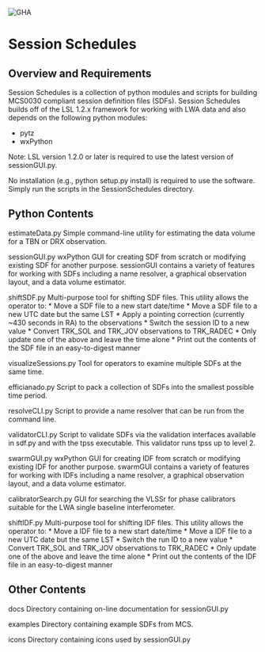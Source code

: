 ![GHA](https://github.com/lwa-project/session_schedules/actions/workflows/main.yml/badge.svg)

Session Schedules
=================

Overview and Requirements
-------------------------
Session Schedules is a collection of python modules and scripts for 
building MCS0030 compliant session definition files (SDFs).  Session 
Schedules builds off of the LSL 1.2.x framework for working with LWA
data and also depends on the following python modules:
  * pytz
  * wxPython

Note:  LSL version 1.2.0 or later is required to use the latest version 
       of sessionGUI.py.

No installation (e.g., python setup.py install) is required to use the
software.  Simply run the scripts in the SessionSchedules directory.

Python Contents
---------------
estimateData.py
  Simple command-line utility for estimating the data volume for a TBN or 
  DRX observation.

sessionGUI.py
  wxPython GUI for creating SDF from scratch or modifying existing SDF for
  another purpose.  sessionGUI contains a variety of features for working 
  with SDFs including a name resolver, a graphical observation layout, and 
  a data volume estimator.

shiftSDF.py
  Multi-purpose tool for shifting SDF files.  This utility allows the operator
  to:
    * Move a SDF file to a new start date/time
    * Move a SDF file to a new UTC date but the same LST
    * Apply a pointing correction (currently ~430 seconds in RA) to
      the observations
    * Switch the session ID to a new value
    * Convert TRK_SOL and TRK_JOV observations to TRK_RADEC
    * Only update one of the above and leave the time alone
    * Print out the contents of the SDF file in an easy-to-digest manner

visualizeSessions.py
  Tool for operators to examine multiple SDFs at the same time.

efficianado.py
  Script to pack a collection of SDFs into the smallest possible time period.

resolveCLI.py
  Script to provide a name resolver that can be run from the command line.

validatorCLI.py
  Script to validate SDFs via the validation interfaces available 
  in sdf.py and with the tpss executable.  This validator runs tpss up to level 2.

swarmGUI.py
  wxPython GUI for creating IDF from scratch or modifying existing IDF for
  another purpose.  swarmGUI contains a variety of features for working 
  with IDFs including a name resolver, a graphical observation layout, and 
  a data volume estimator.

calibratorSearch.py
  GUI for searching the VLSSr for phase calibrators suitable for the LWA single 
  baseline interferometer.

shiftIDF.py
  Multi-purpose tool for shifting IDF files.  This utility allows the operator
  to:
    * Move a IDF file to a new start date/time
    * Move a IDF file to a new UTC date but the same LST
    * Switch the run ID to a new value
    * Convert TRK_SOL and TRK_JOV observations to TRK_RADEC
    * Only update one of the above and leave the time alone
    * Print out the contents of the IDF file in an easy-to-digest manner
  
Other Contents
--------------
docs
  Directory containing on-line documentation for sessionGUI.py

examples
  Directory containing example SDFs from MCS.

icons
  Directory containing icons used by sessionGUI.py

